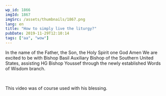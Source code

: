```yaml
---
wp_id: 1866
imgId: 1867
imgSrc: /assets/thumbnails/1867.png
lang: en
title: "How to simply live the liturgy?"
pubDate: 2019-11-29T12:10:14
tags: ["aa", "wow"]
---
```

<!-- page: 6 -->

<p>In the name of the Father, the Son, the Holy Spirit one God Amen We are excited to be with Bishop Basil Auxiliary Bishop of the Southern United States, assisting HG Bishop Youssef through the newly established Words of Wisdom branch.</p>
<p>&nbsp;</p>
<p>This video was of course used with his blessing.</p>

